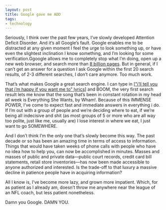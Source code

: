 ```yaml
---
layout: post
title: Google gave me ADD
tags:
- technology
---
```

Seriously, I think over the past few years, I’ve slowly developed Attention Deficit Disorder. And it’s all Google’s fault. Google enables me to be distracted at any given moment I feel the urge to look something up, or have even the slightest inclination I know something, and I’m looking for some verification.Ggoogle allows me to completely stop what I’m doing, open up a new web browser, and search more than [8 billion pages](https://googleblog.blogspot.com/2004/11/googles-index-nearly-doubles.html). But in general, if I can’t get an answer for a question I ask Google within the first 20 search results, of 2-3 different searches, I don’t care anymore. Too much work.

That’s what makes Google a great search engine. I can type in [["i’ll tell you that i’m happy if you want me to" lyrics](http://www.google.com/search?hl=en&q=%22i%27ll+tell+you+that+i%27m+happy+if+you+want+me+to%22+lyrics&btnG=Google+Search)] and BOOM, the very first search result lets me know that the song that’s been in constant rotation in my head all week is Everything She Wants, by Wham!. Because of this IMMENSE POWER, I’ve come to expect fast and immediate answers in everything i do. If I’m out with a group of people and we’re deciding where to eat, if we’re being all indecisive and shit (as most groups of 5 or more who are all way too polite, just like me, usually are) I lose interest in where we eat, I just want to go SOMEWHERE. 

And I don’t think I’m the only one that’s slowly become this way. The past decade or so has been an amazing time in terms of access to information. Things that would have taken weeks of phone calls with people who have no idea how to help you, can now be accomplished in minutes. Masses and masses of public and private data—public court records, credit card bill statements, retail store inventories—has now been made accessible to anyone authorized and interested. Is the trade-off to that luxury a massive decline in patience people have in acquiring information?

All I know is, I’ve become more lazy, and grown more impatient. Which, for as patient as I already am, doesn’t throw me anywhere near the league of an NFL coach, but less patient nonetheless.

Damn you Google. DAMN YOU.

